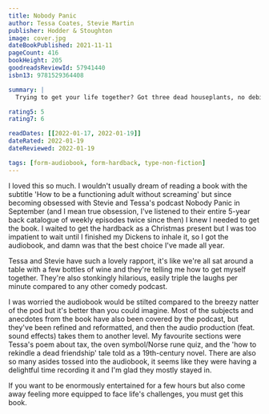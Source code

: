 ```yaml
---
title: Nobody Panic
author: Tessa Coates, Stevie Martin
publisher: Hodder & Stoughton
image: cover.jpg
dateBookPublished: 2021-11-11
pageCount: 416
bookHeight: 205
goodreadsReviewId: 57941440
isbn13: 9781529364408

summary: |
  Trying to get your life together? Got three dead houseplants, no debit card, and an exploded yoghurt in your bag? Useful, funny and life-affirming, Nobody Panic is an instruction manual for anyone with absolutely no idea what they're doing. From the creators of the critically acclaimed podcast comes a series of How To guides for everything from job interviews to leaving a WhatsApp group, from understanding the oven to dealing with your best friend's new (astoundingly dull) partner. There's also a poem about taxes. Comedians and professional panickers Tessa Coates and Stevie Martin are here to help you learn from their many, many mistakes, and remind you that when it comes to life, we're all in this together - so nobody panic.

rating5: 5
rating7: 6

readDates: [[2022-01-17, 2022-01-19]]
dateRated: 2022-01-19
dateReviewed: 2022-01-19

tags: [form-audiobook, form-hardback, type-non-fiction]
---
```


I loved this so much. I wouldn't usually dream of reading a book with the subtitle 'How to be a functioning adult without screaming' but since becoming obsessed with Stevie and Tessa's podcast Nobody Panic in September (and I mean true obsession, I've listened to their entire 5-year back catalogue of weekly episodes twice since then) I knew I needed to get the book. I waited to get the hardback as a Christmas present but I was too impatient to wait until I finished my Dickens to inhale it, so I got the audiobook, and damn was that the best choice I've made all year.

Tessa and Stevie have such a lovely rapport, it's like we're all sat around a table with a few bottles of wine and they're telling me how to get myself together. They're also stonkingly hilarious, easily triple the laughs per minute compared to any other comedy podcast.

I was worried the audiobook would be stilted compared to the breezy natter of the pod but it's better than you could imagine. Most of the subjects and anecdotes from the book have also been covered by the podcast, but they've been refined and reformatted, and then the audio production (feat. sound effects) takes them to another level. My favourite sections were Tessa's poem about tax, the oven symbol/Norse rune quiz, and the 'how to rekindle a dead friendship' tale told as a 19th-century novel. There are also so many asides tossed into the audiobook, it seems like they were having a delightful time recording it and I'm glad they mostly stayed in.

If you want to be enormously entertained for a few hours but also come away feeling more equipped to face life's challenges, you must get this book.
